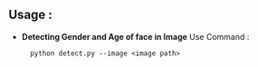 
 <h2>Usage :</h2>
 <ul>
  <li><b>Detecting Gender and Age of face in Image</b> Use Command :</li>
  
      python detect.py --image <image path>
</ul>